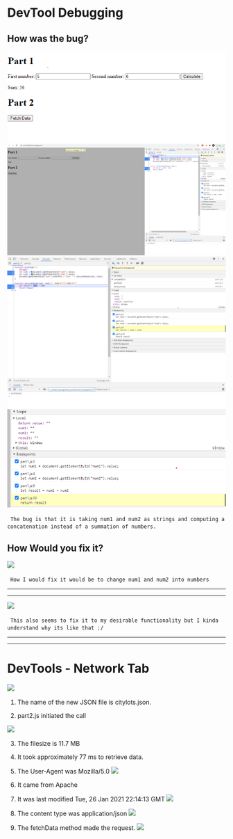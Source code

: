 # DevTool Debugging

## How was the bug?

![](1.png)
![](2.png)
![](3.png)
![](4.png)


``` The bug is that it is taking num1 and num2 as strings and computing a concatenation instead of a summation of numbers.```


## How Would you fix it?
![](5.png)

``` How I would fix it would be to change num1 and num2 into numbers```

***
***
![](6.png)

``` This also seems to fix it to my desirable functionality but I kinda understand why its like that :/```


***
***

# DevTools - Network Tab

![](7.png)

1.  The name of the new JSON file is citylots.json.



2.  part2.js initiated the call


![](8.png)

3.  The filesize is 11.7 MB 

4.  It took approximately 77 ms to retrieve data.

5.  The User-Agent was Mozilla/5.0
    ![](9.png)
6.  It came from Apache

7.  It was last modified Tue, 26 Jan 2021 22:14:13 GMT
    ![](10.png)

8.  The content type was application/json
    ![](11.png)

9.  The fetchData method made the request.
    ![](12.png)